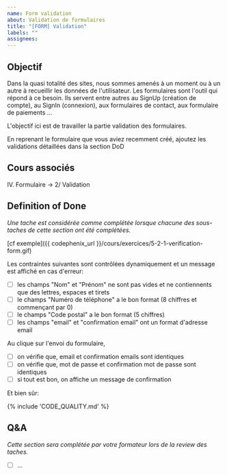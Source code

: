 ```yaml
---
name: Form validation
about: Validation de formulaires
title: "[FORM] Validation"
labels: ""
assignees:
---
```


## Objectif

Dans la quasi totalité des sites, nous sommes amenés à un moment ou à un autre à recueillir les données de
l'utilisateur. Les formulaires sont l'outil qui répond à ce besoin. Ils servent entre autres au SignUp (création de compte),
au SignIn (connexion), aux formulaires de contact, aux formulaire de paiements ...

L'objectif ici est de travailler la partie validation des formulaires.

En reprenant le formulaire que vous aviez recemment créé, ajoutez les validations détaillées dans la section DoD

## Cours associés

IV. Formulaire -> 2/ Validation

## Definition of Done

_Une tache est considérée comme complétée lorsque chacune des sous-taches de cette section ont été complétées._

[cf exemple]({{ codephenix_url }}/cours/exercices/5-2-1-verification-form.gif)

Les contraintes suivantes sont contrôlées dynamiquement et un message est affiché en cas d'erreur:

- [ ] les champs "Nom" et "Prénom" ne sont pas vides et ne contiennents que des lettres, espaces et tirets
- [ ] le champs "Numéro de téléphone" a le bon format (8 chiffres et commençant par 0)
- [ ] le champs "Code postal" a le bon format (5 chiffres)
- [ ] les champs "email" et "confirmation email" ont un format d'adresse email

Au clique sur l'envoi du formulaire,

- [ ] on vérifie que, email et confirmation emails sont identiques
- [ ] on vérifie que, mot de passe et confirmation mot de passe sont identiques
- [ ] si tout est bon, on affiche un message de confirmation

Et bien sûr:

{% include 'CODE_QUALITY.md' %}

## Q&A

_Cette section sera complétée par votre formateur lors de la review des taches._

- [ ] ...

